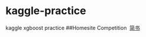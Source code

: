 # kaggle-practice
kaggle xgboost practice
##Homesite Competition
  [简书](http://www.jianshu.com/p/5709fa18cdb4 "悬停显示")
